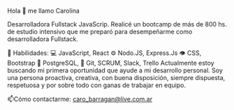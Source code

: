 



Hola 👋 me llamo Carolina


Desarrolladora Fullstack JavaScrip. Realicé un bootcamp de más de 800 hs. de estudio intensivo que me preparó para desempeñarme como desarrolladora Fullstack.

🧠 Habilidades:
💻 JavaScript, React
⚙️ Nodo.JS, Express.Js
👁️  CSS, Bootstrap
💽 PostgreSQL, 
💬 Git, SCRUM, Slack, Trello
Actualmente estoy buscando mi primera oportunidad que ayude a mi desarrollo personal. Soy una persona proactiva, creativa, con buena disposición, siempre dispuesta, respetuosa y por sobre todo con ganas de trabajar en equipo.

📫Cómo contactarme: caro_barragan@live.com.ar




<!--
**carobarragan/carobarragan** is a ✨ _special_ ✨ repository because its `README.md` (this file) appears on your GitHub profile.

Here are some ideas to get you started:

- 🔭 I’m currently working on ...
- 🌱 I’m currently learning ...
- 👯 I’m looking to collaborate on ...
- 🤔 I’m looking for help with ...
- 💬 Ask me about ...
- 📫 How to reach me: ...
- 😄 Pronouns: ...
- ⚡ Fun fact: ...
-->


